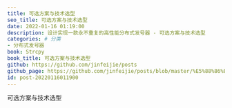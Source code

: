 ```yaml
---
title: 可选方案与技术选型
seo_title: 可选方案与技术选型
date: 2022-01-16 01:19:00
description: 设计实现一款永不重复的高性能分布式发号器 - 可选方案与技术选型
categories: # 分类
- 分布式发号器
book: Strcpy
book_title: 可选方案与技术选型
github: https://github.com/jinfeijie/posts
github_page: https://github.com/jinfeijie/posts/blob/master/%E5%88%86%E5%B8%83%E5%BC%8F%E5%8F%91%E5%8F%B7%E5%99%A8%E8%AE%BE%E8%AE%A1%E4%B8%8E%E5%AE%9E%E7%8E%B0/%E5%8F%AF%E9%80%89%E6%96%B9%E6%A1%88%E4%B8%8E%E6%8A%80%E6%9C%AF%E9%80%89%E5%9E%8B.md
id: post-20220116011900
---
```


可选方案与技术选型

